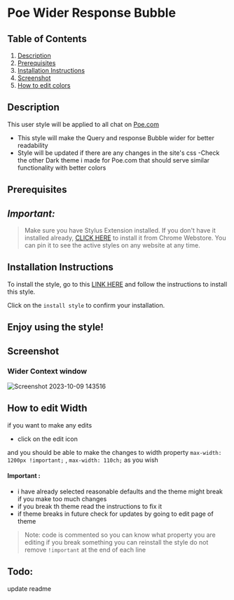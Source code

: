 
# Poe Wider Response Bubble

## Table of Contents
1. [Description](#description)
 2. [Prerequisites](#Pre)
3. [Installation Instructions](#installation-instructions)
4. [Screenshot](#screenshot)
5.  [How to edit colors](#Howto-edit)

## Description <a name="description"></a>

This user style will be applied to all chat on [Poe.com](https://poe.com/)
 - This style will make the Query and response Bubble wider for better readability 
- Style will be updated if there are any changes in the site's css 
-Check the other Dark theme i made for  Poe.com that should serve similar functionality with better colors





## Prerequisites <a name="Pre"></a>
## _Important:_
>  Make sure you have Stylus Extension installed. If you don't have it installed already, [CLICK HERE](https://chrome.google.com/webstore/detail/stylus/clngdbkpkpeebahjckkjfobafhncgmne) to install it from Chrome Webstore. You can pin it to see the active styles on any website at any time.



## Installation Instructions <a name="installation-instructions"></a>



To install the style, go to this [LINK HERE](https://userstyles.world/style/12432/poe-wider-response-window) and follow the instructions to install this style. 



Click on the `install style` to confirm your installation.

Enjoy using the style!
------------------------------




## Screenshot <a name="screenshot"></a>

### Wider Context window 

![Screenshot 2023-10-09 143516](https://github.com/bilalazh/Poe-Wider-Response-Window/assets/139261053/2b741500-0a24-40ac-bda0-a01bfb090fa2)



## How to edit Width <a name="Howto-edit"></a>
if you want to make any edits 
- click on the edit icon 


 and you should be able to  make the changes to width property  `max-width: 1200px !important;`  , `max-width: 110ch;`
 as you wish 

#### Important : 
- i have already selected reasonable defaults and the theme might break if you make too much changes 
- if you break th theme read the instructions to fix it 
- if theme breaks in future check for updates by going to edit page of theme 

 > Note: code is commented so you can know what property you are editing 
> if you break something you can reinstall the style
> do not remove `!important` at the end of each line


## Todo:
update readme
